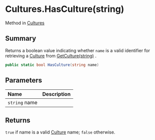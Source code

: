 # Cultures.HasCulture(string)

Method in [Cultures](api/csharp/yarn.unity.cultures.md)

## Summary


Returns a boolean value indicating whether  <code>name</code> 
is a valid identifier for retrieving a  <a href="yarn.unity.culture.md">Culture</a>  from
<a href="yarn.unity.cultures.getculture.md">GetCulture(string)</a> .


```csharp
public static bool HasCulture(string name)
```

## Parameters

|Name|Description|
|:---|:---|
|`string` name||

## Returns

<code>true</code>  if name is a valid  <a href="yarn.unity.culture.md">Culture</a>  name;  <code>false</code>  otherwise.

